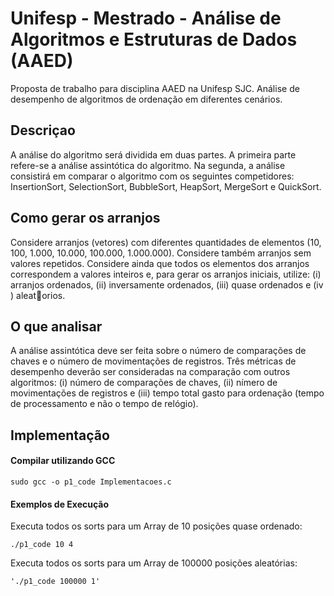# Unifesp - Mestrado - Análise de Algoritmos e Estruturas de Dados (AAED)
Proposta de trabalho para disciplina AAED na Unifesp SJC.
Análise de desempenho de algoritmos de ordenação em diferentes cenários.

## Descriçao
A análise do algoritmo será dividida em duas partes. A primeira parte refere-se a análise assintótica
do algoritmo. Na segunda, a análise consistirá em comparar o algoritmo com os seguintes competidores:
InsertionSort, SelectionSort, BubbleSort, HeapSort, MergeSort e QuickSort.
## Como gerar os arranjos
Considere arranjos (vetores) com diferentes quantidades de elementos (10, 100, 1.000, 10.000,
100.000, 1.000.000). Considere também arranjos sem valores repetidos. Considere ainda que todos
os elementos dos arranjos correspondem a valores inteiros e, para gerar os arranjos iniciais, utilize:
(i) arranjos ordenados, (ii) inversamente ordenados, (iii) quase ordenados e (iv ) aleatorios.
## O que analisar
A análise assintótica deve ser feita sobre o número de comparações de chaves e o número de
movimentações de registros. Três métricas de desempenho deverão ser consideradas na comparação
com outros algoritmos: (i) número de comparações de chaves, (ii) nímero de movimentações de
registros e (iii) tempo total gasto para ordenação (tempo de processamento e não o tempo de
relógio). 

## Implementação

#### Compilar utilizando GCC 
```sudo gcc -o p1_code Implementacoes.c```

#### Exemplos de Execução

Executa todos os sorts para um Array de 10 posições quase ordenado:

```./p1_code 10 4```

Executa todos os sorts para um Array de 100000 posições aleatórias:

```'./p1_code 100000 1'```
